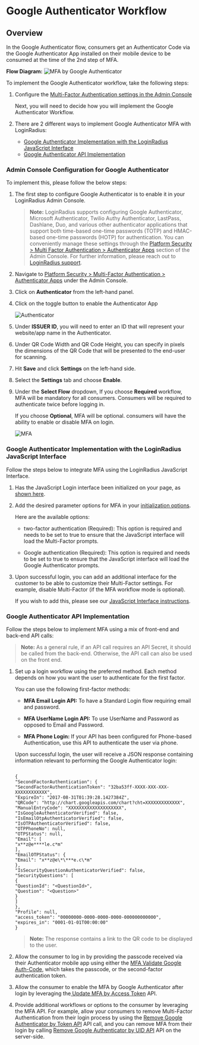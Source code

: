 # Google Authenticator Workflow

## Overview

In the Google Authenticator flow, consumers get an Authenticator Code via the Google Authenticator App installed on their mobile device to be consumed at the time of the 2nd step of MFA.

**Flow Diagram:**
![MFA by Google Authenticator](https://apidocs.lrcontent.com/images/MFA-by-Google-Authenticator_3623610303aa257c65-98020955-1_162447349665bc94878b9746.47059407.png "MFA by Google Authenticator")

To implement the Google Authenticator workflow, take the following steps:

1. Configure the [Multi-Factor Authentication settings in the Admin Console](https://adminconsole.loginradius.com/platform-security/multi-layered-security/multi-factor-authentication/google-authenticator)

   Next, you will need to decide how you will implement the Google Authenticator Workflow.

2. There are 2 different ways to implement Google Authenticator MFA with LoginRadius:

   - [Google Authenticator Implementation with the LoginRadius JavaScript Interface ](#googleauthenticatorimplementationwiththeloginradiusjavascriptinterface6)
   - [Google Authenticator API Implementation](#googleauthenticatorapiimplementation7)

### Admin Console Configuration for Google Authenticator

To implement this, please follow the below steps:

1.  The first step to configure Google Authenticator is to enable it in your LoginRadius Admin Console.

    > **Note:** LoginRadius supports configuring Google Authenticator, Microsoft Authenticator, Twilio Authy Authenticator, LastPass, Dashlane, Duo, and various other authenticator applications that support both time-based one-time passwords (TOTP) and HMAC-based one-time passwords (HOTP) for authentication. You can conveniently manage these settings through the [Platform Security > Multi Factor Authentication > Authenticator Apps](https://adminconsole.loginradius.com/platform-security/multi-layered-security/multi-factor-authentication/authenticator-apps) section of the Admin Console. For further information, please reach out to [LoginRadius support](https://adminconsole.loginradius.com/support/tickets/open-a-new-ticket).

2.  Navigate to [Platform Security > Multi-Factor Authentication > Authenticator Apps](https://adminconsole.loginradius.com/platform-security/multi-layered-security/multi-factor-authentication/authenticator-apps) under the Admin Console.

3.  Click on **Authenticator** from the left-hand panel.

4.  Click on the toggle button to enable the Authenticator App 

    ![Authenticator](https://apidocs.lrcontent.com/images/AuthenticatorApp_1717715456575feffde73a7.07653235.png "Authenticator")

5.  Under **ISSUER ID**, you will need to enter an ID that will represent your website/app name in the Authenticator.

6.  Under QR Code Width and QR Code Height, you can specify in pixels the dimensions of the QR Code that will be presented to the end-user for scanning.

7.  Hit **Save** and click **Settings** on the left-hand side.

8.  Select the **Settings** tab and choose **Enable**.

9.  Under the **Select Flow** dropdown, If you choose **Required** workflow, MFA will be mandatory for all consumers. Consumers will be required to authenticate twice before logging in.

    If you choose **Optional**, MFA will be optional. consumers will have the ability to enable or disable MFA on login.

    ![MFA](https://apidocs.lrcontent.com/images/MFA2_687293866575ffd8abb1c7.15430598.png "MFA")

### Google Authenticator Implementation with the LoginRadius JavaScript Interface

Follow the steps below to integrate MFA using the LoginRadius JavaScript Interface.

1.  Has the JavaScript Login interface been initialized on your page, as [shown here](/api/v2/user-registration/user-registration-getting-started#login6).

2.  Add the desired parameter options for MFA in your [initialization options](/api/v2/user-registration/user-registration-getting-started#initializationofloginradiusobject3).

    Here are the available options:

    - two-factor authentication (Required): This option is required and needs to be set to true to ensure that the JavaScript interface will load the Multi-Factor prompts.

    - Google authentication (Required): This option is required and needs to be set to true to ensure that the JavaScript interface will load the Google Authenticator prompts.

3.  Upon successful login, you can add an additional interface for the customer to be able to customize their Multi-Factor settings. For example, disable Multi-Factor (if the MFA workflow mode is optional).

    If you wish to add this, please see our [JavaScript Interface instructions](/api/v2/user-registration/user-registration-getting-started#createtwofactorauthentication26).

### Google Authenticator API Implementation

Follow the steps below to implement MFA using a mix of front-end and back-end API calls:

> **Note:** As a general rule, if an API call requires an API Secret, it should be called from the back-end. Otherwise, the API call can also be used on the front end.

1.  Set up a login workflow using the preferred method. Each method depends on how you want the user to authenticate for the first factor.

    You can use the following first-factor methods:

    - **MFA Email Login API:** To have a Standard Login flow requiring email and password.

    - **MFA UserName Login API:** To use UserName and Password as opposed to Email and Password.

    - **MFA Phone Login:** If your API has been configured for Phone-based Authentication, use this API to authenticate the user via phone.

    Upon successful login, the user will receive a JSON response containing information relevant to performing the Google Authenticator login:

    ```

    {
    "SecondFactorAuthentication": {
    "SecondFactorAuthenticationToken": "32ba53ff-XXXX-XXX-XXX-XXXXXXXXXXXX",
    "ExpireIn": "2017-08-31T01:39:28.1427384Z",
    "QRCode": "http://chart.googleapis.com/chart?cht=XXXXXXXXXXXXX",
    "ManualEntryCode": "XXXXXXXXXXXXXXXXXXXX",
    "IsGoogleAuthenticatorVerified": false,
    "IsEmailOtpAuthenticatorVerified": false,
    "IsOTPAuthenticatorVerified": false,
    "OTPPhoneNo": null,
    "OTPStatus": null,
    "Email": [
    "x**z@e****le.c*m"
    ],
    "EmailOTPStatus": {
    "Email": "x**z@e\*\***e.c\*m"
    },
    "IsSecurityQuestionAuthenticatorVerified": false,
    "SecurityQuestions": [
    {
    "QuestionId": "<QuestionId>",
    "Question": "<Question>"
    }
    ]
    },
    "Profile": null,
    "access_token": "00000000-0000-0000-0000-000000000000",
    "expires_in": "0001-01-01T00:00:00"
    }

    ```

    > **Note:** The response contains a link to the QR code to be displayed to the user.

2.  Allow the consumer to log in by providing the passcode received via their Authenticator mobile app using either the [MFA Validate Google Auth-Code](/api/v2/customer-identity-api/multi-factor-authentication/google-authenticator/mfa-validate-google-auth-code), which takes the passcode, or the second-factor authentication token.

3.  Allow the consumer to enable the MFA by Google Authenticator after login by leveraging the[ Update MFA by Access Token](/api/v2/customer-identity-api/multi-factor-authentication/google-authenticator/update-mfa-by-access-token/) API.

4.  Provide additional workflows or options to the consumer by leveraging the MFA API. For example, allow your consumers to remove Multi-Factor Authentication from their login process by using the [Remove Google Authenticator by Token API](/api/v2/customer-identity-api/multi-factor-authentication/google-authenticator/mfa-reset-google-authenticator-by-token/) API call, and you can remove MFA from their login by calling [Remove Google Authenticator by UID API](/api/v2/customer-identity-api/multi-factor-authentication/google-authenticator/mfa-reset-google-authenticator-by-uid/) API on the server-side.
